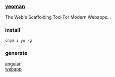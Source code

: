 ### [yeoman](http://yeoman.io/)
The Web's Scaffolding Tool For Modern Webapps...
### install
`cnpm i yo -g`
### generate
[angular](https://github.com/ScottXiong/yeoman/blob/master/files/angular.md) <br>
[webapp]()
